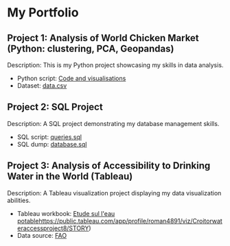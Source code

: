 # My Portfolio

## Project 1: Analysis of World Chicken Market (Python: clustering, PCA, Geopandas)

Description: This is my Python project showcasing my skills in data analysis.

- Python script: [Code and visualisations](Project1/analysis.py](https://github.com/Praemuntiacus/Roman_Portfolio/blob/main/CROITOR_Roman_1_html_062022.html))
- Dataset: [data.csv](Project1/data.csv)

## Project 2: SQL Project

Description: A SQL project demonstrating my database management skills.

- SQL script: [queries.sql](Project2/queries.sql)
- SQL dump: [database.sql](Project2/database.sql)

## Project 3: Analysis of Accessibility to Drinking Water in the World (Tableau)

Description: A Tableau visualization project displaying my data visualization abilities.

- Tableau workbook: [Etude sul l'eau potable](https://public.tableau.com/app/profile/roman4891/viz/Croitorwateraccessproject8/STORY)https://public.tableau.com/app/profile/roman4891/viz/Croitorwateraccessproject8/STORY)
- Data source: [FAO]([Project3/data.csv](https://www.fao.org/faostat/en/#data)https://www.fao.org/faostat/en/#data)

